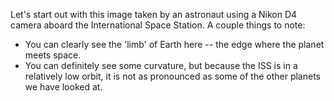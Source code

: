 Let's start out with this image taken by an astronaut using a Nikon D4 camera aboard the International Space Station. A couple things to note:

- You can clearly see the 'limb' of Earth here -- the edge where the planet meets space.
- You can definitely see some curvature, but because the ISS is in a relatively low orbit, it is not as pronounced as some of the other planets we have looked at.
